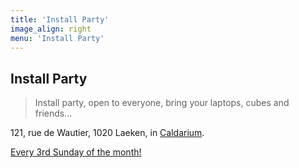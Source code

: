 ```yaml
---
title: 'Install Party'
image_align: right
menu: 'Install Party'
---
```


## Install Party
> Install party, open to everyone, bring your laptops, cubes and friends…

121, rue de Wautier, 1020 Laeken, in [Caldarium](https://caldarium.be/en:contact).

[Every 3rd Sunday of the month!](https://files.neutrinet.be/index.php/apps/calendar/p/375V4JSNHTU04NXL?classes=btn,btn-primary,btn-lg)